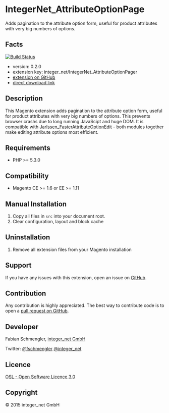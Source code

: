 IntegerNet_AttributeOptionPage
=====================
Adds pagination to the attribute option form, useful for product attributes with very big numbers of options.

Facts
-----
[![Build Status](https://travis-ci.org/integer-net/IntegerNet_AttributeOptionPager.svg?branch=master)](https://travis-ci.org/integer-net/IntegerNet_AttributeOptionPager)

- version: 0.2.0
- extension key: integer_net/IntegerNet_AttributeOptionPager
- [extension on GitHub](https://github.com/integer-net/IntegerNet_AttributeOptionPager)
- [direct download link](https://github.com/integer-net/IntegerNet_AttributeOptionPager/archive/master.zip)

Description
-----------
This Magento extension adds pagination to the attribute option form, useful for product attributes with very big numbers of options. This prevents browser crashs due to long running JavaScipt and huge DOM. It is compatible with [Jarlssen_FasterAttributeOptionEdit](https://github.com/Jarlssen/Jarlssen_FasterAttributeOptionEdit) - both modules together make editing attribute options most efficient.

Requirements
------------
- PHP >= 5.3.0

Compatibility
-------------
- Magento CE >= 1.6 or EE >= 1.11

Manual Installation
-------------------------
1. Copy all files in `src` into your document root.
2. Clear configuration, layout and block cache

Uninstallation
--------------
1. Remove all extension files from your Magento installation

Support
-------
If you have any issues with this extension, open an issue on [GitHub](https://github.com/integer-net/IntegerNet_AttributeOptionPager/issues).

Contribution
------------
Any contribution is highly appreciated. The best way to contribute code is to open a [pull request on GitHub](https://help.github.com/articles/using-pull-requests).

Developer
---------
Fabian Schmengler, [integer_net GmbH](http://www.integer-net.de)

Twitter: [@fschmengler](https://twitter.com/fschmengler) [@integer_net](https://twitter.com/integer_net)

Licence
-------
[OSL - Open Software Licence 3.0](http://opensource.org/licenses/osl-3.0.php)

Copyright
---------
© 2015 integer_net GmbH

